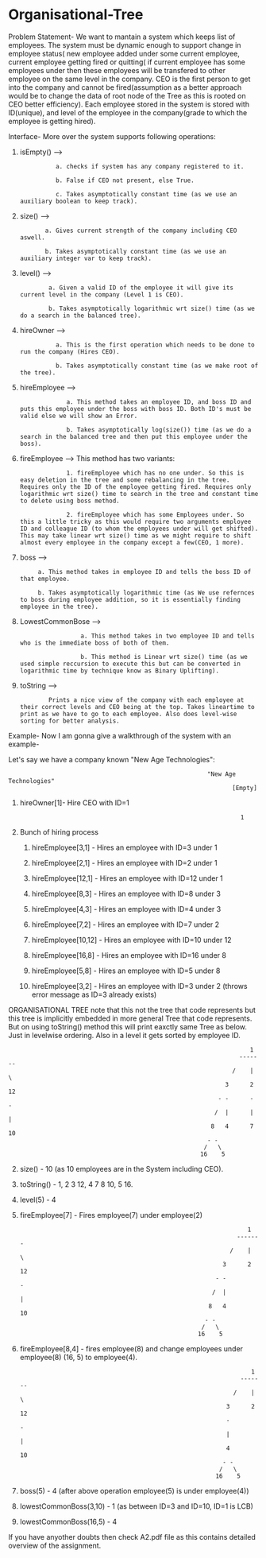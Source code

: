 # Organisational-Tree

Problem Statement-
We want to mantain a system which keeps list of employees. The system must be dynamic enough to support change in employee status( new employee added under some current employee, current employee getting fired or quitting( if current employee has some employees under then these employees will be transfered to other employee on the same level in the company. CEO is the first person to get into the company and cannot be fired(assumption as a better approach would be to change the data of root node of the Tree as this is rooted on CEO better efficiency). Each employee stored in the system is stored with ID(unique), and level of the employee in the company(grade to which the employee is getting hired).
 
Interface- 
More over the system supports following operations:
 1. isEmpty() -->
   
                  a. checks if system has any company registered to it. 
 
                  b. False if CEO not present, else True.
                  
                  c. Takes asymptotically constant time (as we use an auxiliary boolean to keep track).
                  
 2. size() --> 
 
               a. Gives current strength of the company including CEO aswell.
 
               b. Takes asymptotically constant time (as we use an auxiliary integer var to keep track).
               
 3. level() --> 
  
                a. Given a valid ID of the employee it will give its current level in the company (Level 1 is CEO).
 
                b. Takes asymptotically logarithmic wrt size() time (as we do a search in the balanced tree).
                
 4. hireOwner --> 
  
                  a. This is the first operation which needs to be done to run the company (Hires CEO).
 
                  b. Takes asymptotically constant time (as we make root of the tree).
                  
 5. hireEmployee --> 
 
                     a. This method takes an employee ID, and boss ID and puts this employee under the boss with boss ID. Both ID's must be valid else we will show an Error.
 
                     b. Takes asymptotically log(size()) time (as we do a search in the balanced tree and then put this employee under the boss).
                     
 6. fireEmployee --> This method has two variants: 
 
                     1. fireEmployee which has no one under. So this is easy deletion in the tree and some rebalancing in the tree. Requires only the ID of the employee getting fired. Requires only logarithmic wrt size() time to search in the tree and constant time to delete using boss method. 
                     
                     2. fireEmployee which has some Employees under. So this a little tricky as this would require two arguments employee ID and colleague ID (to whom the employees under will get shifted). This may take linear wrt size() time as we might require to shift almost every employee in the company except a few(CEO, 1 more).
                                     
 7. boss --> 
 
             a. This method takes in employee ID and tells the boss ID of that employee.
  
             b. Takes asymptotically logarithmic time (as We use refernces to boss during employee addition, so it is essentially finding employee in the tree).
             
 8. LowestCommonBose --> 
  
                         a. This method takes in two employee ID and tells who is the immediate boss of both of them.
  
                         b. This method is Linear wrt size() time (as we used simple reccursion to execute this but can be converted in logarithmic time by technique know as Binary Uplifting).
                         
9. toString --> 
 
               Prints a nice view of the company with each employee at their correct levels and CEO being at the top. Takes lineartime to print as we have to go to each employee. Also does level-wise sorting for better analysis.


Example-
Now I am gonna give a walkthrough of the system with an example- 

Let's say we have a company known "New Age Technologies":

                                                            "New Age Technologies"
                                                                   [Empty]
                                                                   
                                                                   
 1. hireOwner[1]-  Hire CEO with ID=1                                
 
                                                                      1
                                                                      
 2. Bunch of hiring process
  
    1. hireEmployee[3,1] - Hires an employee with  ID=3 under 1
    
    2. hireEmployee[2,1] - Hires an employee with ID=2 under 1
    
    3. hireEmployee[12,1] - Hires an employee with ID=12 under 1
    
    4. hireEmployee[8,3] - Hires an employee with ID=8 under 3
    
    5. hireEmployee[4,3] -  Hires an employee with ID=4 under 3

    6. hireEmployee[7,2] -  Hires an employee with ID=7 under 2
    
    7. hireEmployee[10,12] -  Hires an employee with ID=10 under 12
    
    8. hireEmployee[16,8] -  Hires an employee with ID=16 under 8
    
    9. hireEmployee[5,8] -  Hires an employee with ID=5 under 8
    
    10. hireEmployee[3,2] -  Hires an employee with ID=3 under 2 (throws error message as ID=3 already exists)
   


ORGANISATIONAL TREE note that this not the tree that code represents but this tree is implicitly embedded in more general Tree that code represents. But on using toString() method this will print eaxctly same Tree as below. Just in levelwise ordering. Also in a level it gets sorted by employee ID.

                                                                        1
                                                                     ------- 
                                                                   /    |    \
                                                                 3      2     12
                                                               - -      -     -
                                                              /  |      |     |
                                                             8   4      7     10
                                                            - -
                                                           /   \
                                                          16    5
                                                          
 2. size() - 10 (as 10 employees are in the System including CEO).
 
 3. toString() - 1, 2 3 12, 4 7 8 10, 5 16.

 4. level(5) - 4
 
 5. fireEmployee[7] - Fires employee(7) under employee(2)
 
                                                                        1
                                                                     ------- 
                                                                   /    |    \
                                                                 3      2     12
                                                               - -            -
                                                              /  |            |
                                                             8   4            10
                                                            - -
                                                           /   \
                                                          16    5
 
6. fireEmployee[8,4] - fires employee(8) and change employees under employee(8) (16, 5) to employee(4).

                                                                        1
                                                                     ------- 
                                                                   /    |    \
                                                                 3      2     12
                                                                 -            -
                                                                 |            |
                                                                 4            10
                                                                - -
                                                               /   \
                                                              16    5
                                                              
7. boss(5) - 4 (after above operation employee(5) is under employee(4))

8. lowestCommonBoss(3,10) - 1 (as between ID=3 and ID=10, ID=1 is LCB)

9. lowestCommonBoss(16,5) - 4

If you have anyother doubts then check A2.pdf file as this contains detailed overview of the assignment.
